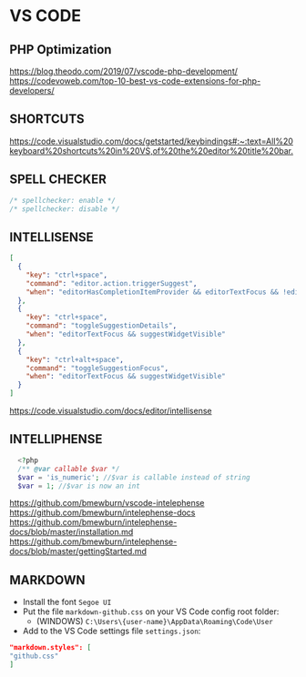 # VS CODE

## PHP Optimization

<https://blog.theodo.com/2019/07/vscode-php-development/>
<https://codevoweb.com/top-10-best-vs-code-extensions-for-php-developers/>



## SHORTCUTS

<https://code.visualstudio.com/docs/getstarted/keybindings#:~:text=All%20keyboard%20shortcuts%20in%20VS,of%20the%20editor%20title%20bar.>



## SPELL CHECKER

```php
/* spellchecker: enable */
/* spellchecker: disable */
```



## INTELLISENSE

```json
[
  {
    "key": "ctrl+space",
    "command": "editor.action.triggerSuggest",
    "when": "editorHasCompletionItemProvider && editorTextFocus && !editorReadonly"
  },
  {
    "key": "ctrl+space",
    "command": "toggleSuggestionDetails",
    "when": "editorTextFocus && suggestWidgetVisible"
  },
  {
    "key": "ctrl+alt+space",
    "command": "toggleSuggestionFocus",
    "when": "editorTextFocus && suggestWidgetVisible"
  }
]
```

<https://code.visualstudio.com/docs/editor/intellisense>



## INTELLIPHENSE

```php
  <?php
  /** @var callable $var */
  $var = 'is_numeric'; //$var is callable instead of string
  $var = 1; //$var is now an int
```

<https://github.com/bmewburn/vscode-intelephense>
<https://github.com/bmewburn/intelephense-docs>
<https://github.com/bmewburn/intelephense-docs/blob/master/installation.md>
<https://github.com/bmewburn/intelephense-docs/blob/master/gettingStarted.md>



## MARKDOWN

- Install the font `Segoe UI`
- Put the file `markdown-github.css` on your VS Code config root folder:
  - (WINDOWS) `C:\Users\{user-name}\AppData\Roaming\Code\User`
- Add to the VS Code settings file `settings.json`:

```json
"markdown.styles": [
"github.css"
]
```

